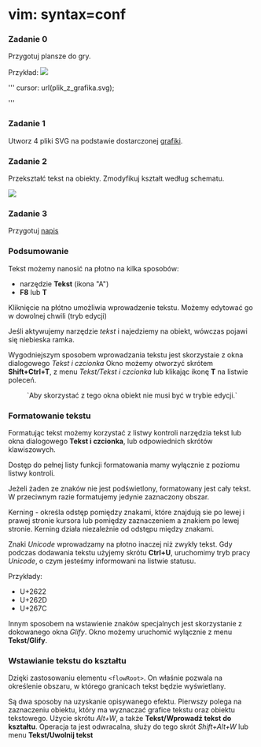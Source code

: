 # vim: syntax=conf

<!-- http://linuxgrrl.com/learn/Introduction_To_Inkscape -->
### Zadanie 0

Przygotuj plansze do gry.

Przykład: <img src="http://vector.org.pl/inkscape/t42/inkscape.png">

'''
cursor: url(plik_z_grafika.svg);

'''

### Zadanie 1


Utworz 4 pliki SVG na podstawie dostarczonej <a href="http://vector.org.pl/inkscape/t42/text.png">grafiki</a>.

### Zadanie 2

Przekształć tekst na obiekty. Zmodyfikuj kształt według schematu.

<img src="http://vector.org.pl/inkscape/t42/hello.png">

### Zadanie 3


Przygotuj <a href="http://vector.org.pl/inkscape/t42/ray.png">napis</a>

### Podsumowanie

Tekst możemy nanosić na płotno na kilka sposobów:
 - narzędzie **Tekst** (ikona "A")
 - __F8__ lub __T__

Kliknięcie na płótno umożliwia wprowadzenie tekstu.
Możemy edytować go w dowolnej chwili (tryb edycji)

Jeśli aktywujemy narzędzie *tekst* i najedziemy na obiekt, wówczas pojawi się niebieska ramka.

Wygodniejszym sposobem wprowadzania tekstu jest skorzystaie z okna dialogowego *Tekst i czcionka*
Okno możemy otworzyć skrótem **Shift+Ctrl+T**, z menu *Tekst/Tekst i czcionka* lub klikając ikonę **T** na listwie poleceń. 

<p align="center">
 `Aby skorzystać z tego okna obiekt nie musi być w trybie edycji.`
</p>



### Formatowanie tekstu

Formatując tekst możemy korzystać z listwy kontroli narzędzia tekst lub okna dialogowego **Tekst i czcionka**, lub odpowiednich skrótów klawiszowych. 

Dostęp do pełnej listy funkcji formatowania mamy wyłącznie z poziomu listwy kontroli. 

Jeżeli żaden ze znaków nie jest podświetlony, formatowany jest cały tekst. W przeciwnym razie formatujemy jedynie zaznaczony obszar. 

Kerning - określa odstęp pomiędzy znakami, które znajdują sie po lewej i prawej stronie kursora lub pomiędzy zaznaczeniem a znakiem po lewej stronie. Kerning działa niezależnie od odstępu między znakami. 


Znaki *Unicode* wprowadzamy na płotno inaczej niż zwykły tekst. Gdy podczas dodawania tekstu użyjemy skrótu **Ctrl+U**, uruchomimy tryb pracy *Unicode*, o czym jesteśmy informowani na listwie statusu.

Przykłady:
 - U+2622
 - U+262D
 - U+267C

Innym sposobem na wstawienie znaków specjalnych jest skorzystanie z dokowanego okna *Glify*. 
Okno możemy uruchomić wylącznie z menu **Tekst/Glify**. 

### Wstawianie tekstu do kształtu

Dzięki zastosowaniu elementu `<flowRoot>`. On właśnie pozwala na określenie obszaru, w którego granicach tekst będzie wyświetlany.  


Są dwa sposoby na uzyskanie opisywanego efektu. Pierwszy polega na zaznaczeniu obiektu, który ma wyznaczać grafice tekstu oraz obiektu tekstowego. Użycie skrótu *Alt+W*, a także **Tekst/Wprowadź tekst do kształtu**. Operacja ta jest odwracalna, służy do tego skrót *Shift+Alt+W* lub menu **Tekst/Uwolnij tekst**




